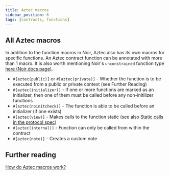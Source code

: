 ```yaml
---
title: Aztec macros
sidebar_position: 6
tags: [contracts, functions]
---
```


## All Aztec macros

In addition to the function macros in Noir, Aztec also has its own macros for specific functions. An Aztec contract function can be annotated with more than 1 macro.
It is also worth mentioning Noir's `unconstrained` function type [here (Noir docs page)](https://noir-lang.org/docs/noir/concepts/unconstrained/).

- `#[aztec(public)]` or `#[aztec(private)]` - Whether the function is to be executed from a public or private context (see Further Reading)
- `#[aztec(initializer)]` - If one or more functions are marked as an initializer, then one of them must be called before any non-initilizer functions
- `#[aztec(noinitcheck)]` - The function is able to be called before an initializer (if one exists)
- `#[aztec(view)]` - Makes calls to the function static (see also [Static calls in the protocol spec](../../../protocol-specs/calls/static-calls.md))
- `#[aztec(internal)]` - Function can only be called from within the contract
- `#[aztec(note)]` - Creates a custom note

## Further reading
[How do Aztec macros work?](../../aztec/concepts/smart_contracts/functions/attributes.md)
